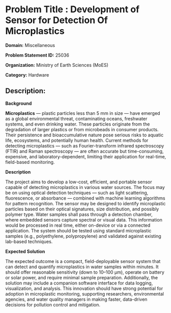 # **Problem Title  :** Development of Sensor for Detection Of Microplastics

**Domain:**  	Miscellaneous

**Problem Statement ID:** 25036

**Organization:**  Ministry of Earth Sciences (MoES)

**Category:** Hardware

## **Description:** 	

**Background**


**Microplastics** — plastic particles less than 5 mm in size — have emerged as a global environmental threat, contaminating oceans, freshwater systems, and even drinking water. These particles originate from the degradation of larger plastics or from microbeads in consumer products. Their persistence and bioaccumulative nature pose serious risks to aquatic life, ecosystems, and potentially human health. Current methods for detecting microplastics — such as Fourier-transform infrared spectroscopy (FTIR) and Raman spectroscopy — are often accurate but time-consuming, expensive, and laboratory-dependent, limiting their application for real-time, field-based monitoring.

**Description**

The project aims to develop a low-cost, efficient, and portable sensor capable of detecting microplastics in various water sources. The focus may be on using optical detection techniques — such as light scattering, fluorescence, or absorbance — combined with machine learning algorithms for pattern recognition. The sensor may be designed to identify microplastic particles based on their optical signatures, size distribution, and possibly polymer type. Water samples shall pass through a detection chamber, where embedded sensors capture spectral or visual data. This information would be processed in real time, either on-device or via a connected application. The system should be tested using standard microplastic samples (e.g., polyethylene, polypropylene) and validated against existing lab-based techniques.

**Expected Solution**

The expected outcome is a compact, field-deployable sensor system that can detect and quantify microplastics in water samples within minutes. It should offer reasonable sensitivity (down to 10–100 μm), operate on battery or solar power, and require minimal sample preparation. Additionally, the solution may include a companion software interface for data logging, visualization, and analysis. This innovation should have strong potential for adoption in microplastic monitoring, supporting researchers, environmental agencies, and water quality managers in making faster, data-driven decisions for pollution control and mitigation.